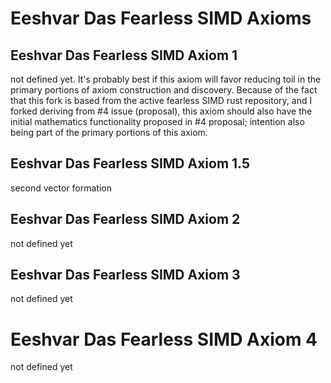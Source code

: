 # Eeshvar Das Fearless SIMD Axioms
## Eeshvar Das Fearless SIMD Axiom 1
not defined yet.
It's probably best if this axiom will favor reducing toil in the 
primary portions of axiom construction and discovery.
Because of the fact that this fork is based from 
the active fearless SIMD rust repository,
and I forked deriving from #4 issue (proposal),
this axiom should also have the 
initial mathematics functionality 
proposed in #4 proposal;
intention also being part of the primary portions of this axiom.
## Eeshvar Das Fearless SIMD Axiom 1.5
second vector formation 
## Eeshvar Das Fearless SIMD Axiom 2
not defined yet
## Eeshvar Das Fearless SIMD Axiom 3
not defined yet
# Eeshvar Das Fearless SIMD Axiom 4
not defined yet 

